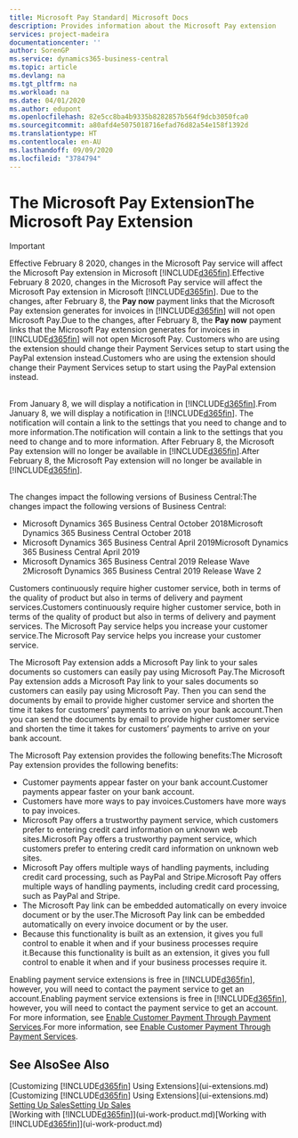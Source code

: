 ```yaml
---
title: Microsoft Pay Standard| Microsoft Docs
description: Provides information about the Microsoft Pay extension
services: project-madeira
documentationcenter: ''
author: SorenGP
ms.service: dynamics365-business-central
ms.topic: article
ms.devlang: na
ms.tgt_pltfrm: na
ms.workload: na
ms.date: 04/01/2020
ms.author: edupont
ms.openlocfilehash: 82e5cc8ba4b9335b8282857b564f9dcb3050fca0
ms.sourcegitcommit: a80afd4e5075018716efad76d82a54e158f1392d
ms.translationtype: HT
ms.contentlocale: en-AU
ms.lasthandoff: 09/09/2020
ms.locfileid: "3784794"
---
```

# <a name="the-microsoft-pay-extension"></a><span data-ttu-id="f4be5-103">The Microsoft Pay Extension</span><span class="sxs-lookup"><span data-stu-id="f4be5-103">The Microsoft Pay Extension</span></span>

> [!IMPORTANT]
> <span data-ttu-id="f4be5-104">Effective February 8 2020, changes in the Microsoft Pay service will affect the Microsoft Pay extension in Microsoft [!INCLUDE[d365fin](includes/d365fin_long_md.md)].</span><span class="sxs-lookup"><span data-stu-id="f4be5-104">Effective February 8 2020, changes in the Microsoft Pay service will affect the Microsoft Pay extension in Microsoft [!INCLUDE[d365fin](includes/d365fin_long_md.md)].</span></span> <span data-ttu-id="f4be5-105">Due to the changes, after February 8, the **Pay now** payment links that the Microsoft Pay extension generates for invoices in [!INCLUDE[d365fin](includes/d365fin_md.md)] will not open Microsoft Pay.</span><span class="sxs-lookup"><span data-stu-id="f4be5-105">Due to the changes, after February 8, the **Pay now** payment links that the Microsoft Pay extension generates for invoices in [!INCLUDE[d365fin](includes/d365fin_md.md)] will not open Microsoft Pay.</span></span> <span data-ttu-id="f4be5-106">Customers who are using the extension should change their Payment Services setup to start using the PayPal extension instead.</span><span class="sxs-lookup"><span data-stu-id="f4be5-106">Customers who are using the extension should change their Payment Services setup to start using the PayPal extension instead.</span></span><br /></br>
>
> <span data-ttu-id="f4be5-107">From January 8, we will display a notification in [!INCLUDE[d365fin](includes/d365fin_md.md)].</span><span class="sxs-lookup"><span data-stu-id="f4be5-107">From January 8, we will display a notification in [!INCLUDE[d365fin](includes/d365fin_md.md)].</span></span> <span data-ttu-id="f4be5-108">The notification will contain a link to the settings that you need to change and to more information.</span><span class="sxs-lookup"><span data-stu-id="f4be5-108">The notification will contain a link to the settings that you need to change and to more information.</span></span> <span data-ttu-id="f4be5-109">After February 8, the Microsoft Pay extension will no longer be available in [!INCLUDE[d365fin](includes/d365fin_md.md)].</span><span class="sxs-lookup"><span data-stu-id="f4be5-109">After February 8, the Microsoft Pay extension will no longer be available in [!INCLUDE[d365fin](includes/d365fin_md.md)].</span></span><br /></br>
>
> <span data-ttu-id="f4be5-110">The changes impact the following versions of Business Central:</span><span class="sxs-lookup"><span data-stu-id="f4be5-110">The changes impact the following versions of Business Central:</span></span>
> - <span data-ttu-id="f4be5-111">Microsoft Dynamics 365 Business Central October 2018</span><span class="sxs-lookup"><span data-stu-id="f4be5-111">Microsoft Dynamics 365 Business Central October 2018</span></span>
> - <span data-ttu-id="f4be5-112">Microsoft Dynamics 365 Business Central April 2019</span><span class="sxs-lookup"><span data-stu-id="f4be5-112">Microsoft Dynamics 365 Business Central April 2019</span></span>
> - <span data-ttu-id="f4be5-113">Microsoft Dynamics 365 Business Central 2019 Release Wave 2</span><span class="sxs-lookup"><span data-stu-id="f4be5-113">Microsoft Dynamics 365 Business Central 2019 Release Wave 2</span></span>

<span data-ttu-id="f4be5-114">Customers continuously require higher customer service, both in terms of the quality of product but also in terms of delivery and payment services.</span><span class="sxs-lookup"><span data-stu-id="f4be5-114">Customers continuously require higher customer service, both in terms of the quality of product but also in terms of delivery and payment services.</span></span> <span data-ttu-id="f4be5-115">The Microsoft Pay service helps you increase your customer service.</span><span class="sxs-lookup"><span data-stu-id="f4be5-115">The Microsoft Pay service helps you increase your customer service.</span></span>

<span data-ttu-id="f4be5-116">The Microsoft Pay extension adds a Microsoft Pay link to your sales documents so customers can easily pay using Microsoft Pay.</span><span class="sxs-lookup"><span data-stu-id="f4be5-116">The Microsoft Pay extension adds a Microsoft Pay link to your sales documents so customers can easily pay using Microsoft Pay.</span></span> <span data-ttu-id="f4be5-117">Then you can send the documents by email to provide higher customer service and shorten the time it takes for customers’ payments to arrive on your bank account.</span><span class="sxs-lookup"><span data-stu-id="f4be5-117">Then you can send the documents by email to provide higher customer service and shorten the time it takes for customers’ payments to arrive on your bank account.</span></span>

<span data-ttu-id="f4be5-118">The Microsoft Pay extension provides the following benefits:</span><span class="sxs-lookup"><span data-stu-id="f4be5-118">The Microsoft Pay extension provides the following benefits:</span></span>
- <span data-ttu-id="f4be5-119">Customer payments appear faster on your bank account.</span><span class="sxs-lookup"><span data-stu-id="f4be5-119">Customer payments appear faster on your bank account.</span></span>
- <span data-ttu-id="f4be5-120">Customers have more ways to pay invoices.</span><span class="sxs-lookup"><span data-stu-id="f4be5-120">Customers have more ways to pay invoices.</span></span>
- <span data-ttu-id="f4be5-121">Microsoft Pay offers a trustworthy payment service, which customers prefer to entering credit card information on unknown web sites.</span><span class="sxs-lookup"><span data-stu-id="f4be5-121">Microsoft Pay offers a trustworthy payment service, which customers prefer to entering credit card information on unknown web sites.</span></span>
- <span data-ttu-id="f4be5-122">Microsoft Pay offers multiple ways of handling payments, including credit card processing, such as PayPal and Stripe.</span><span class="sxs-lookup"><span data-stu-id="f4be5-122">Microsoft Pay offers multiple ways of handling payments, including credit card processing, such as PayPal and Stripe.</span></span>
- <span data-ttu-id="f4be5-123">The Microsoft Pay link can be embedded automatically on every invoice document or by the user.</span><span class="sxs-lookup"><span data-stu-id="f4be5-123">The Microsoft Pay link can be embedded automatically on every invoice document or by the user.</span></span>
- <span data-ttu-id="f4be5-124">Because this functionality is built as an extension, it gives you full control to enable it when and if your business processes require it.</span><span class="sxs-lookup"><span data-stu-id="f4be5-124">Because this functionality is built as an extension, it gives you full control to enable it when and if your business processes require it.</span></span>

<span data-ttu-id="f4be5-125">Enabling payment service extensions is free in [!INCLUDE[d365fin](includes/d365fin_md.md)], however, you will need to contact the payment service to get an account.</span><span class="sxs-lookup"><span data-stu-id="f4be5-125">Enabling payment service extensions is free in [!INCLUDE[d365fin](includes/d365fin_md.md)], however, you will need to contact the payment service to get an account.</span></span> <span data-ttu-id="f4be5-126">For more information, see [Enable Customer Payment Through Payment Services](sales-how-enable-payment-service-extensions.md).</span><span class="sxs-lookup"><span data-stu-id="f4be5-126">For more information, see [Enable Customer Payment Through Payment Services](sales-how-enable-payment-service-extensions.md).</span></span>

## <a name="see-also"></a><span data-ttu-id="f4be5-127">See Also</span><span class="sxs-lookup"><span data-stu-id="f4be5-127">See Also</span></span>
<span data-ttu-id="f4be5-128">[Customizing [!INCLUDE[d365fin](includes/d365fin_md.md)] Using Extensions](ui-extensions.md)</span><span class="sxs-lookup"><span data-stu-id="f4be5-128">[Customizing [!INCLUDE[d365fin](includes/d365fin_md.md)] Using Extensions](ui-extensions.md)</span></span>  
[<span data-ttu-id="f4be5-129">Setting Up Sales</span><span class="sxs-lookup"><span data-stu-id="f4be5-129">Setting Up Sales</span></span>](sales-setup-sales.md)  
<span data-ttu-id="f4be5-130">[Working with [!INCLUDE[d365fin](includes/d365fin_md.md)]](ui-work-product.md)</span><span class="sxs-lookup"><span data-stu-id="f4be5-130">[Working with [!INCLUDE[d365fin](includes/d365fin_md.md)]](ui-work-product.md)</span></span>
